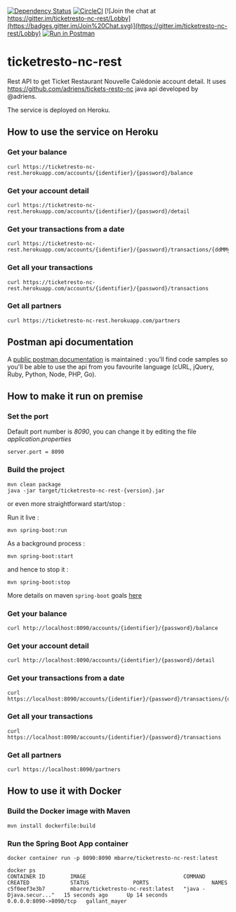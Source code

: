 [![Dependency Status](https://beta.gemnasium.com/badges/github.com/mbarre/ticketresto-nc-rest.svg)](https://beta.gemnasium.com/projects/github.com/mbarre/ticketresto-nc-rest) [![CircleCI](https://circleci.com/gh/mbarre/ticketresto-nc-rest/tree/master.svg?style=svg)](https://circleci.com/gh/mbarre/ticketresto-nc-rest/tree/master) [![Join the chat at https://gitter.im/ticketresto-nc-rest/Lobby](https://badges.gitter.im/Join%20Chat.svg)](https://gitter.im/ticketresto-nc-rest/Lobby)
[![Run in Postman](https://run.pstmn.io/button.svg)](https://app.getpostman.com/run-collection/7c95e64c1e730040ea4b)

# ticketresto-nc-rest

Rest API to get Ticket Restaurant Nouvelle Calédonie account detail. It uses https://github.com/adriens/tickets-resto-nc java api developed by @adriens.

The service is deployed on Heroku.

## How to use the service on Heroku

### Get your balance

```
curl https://ticketresto-nc-rest.herokuapp.com/accounts/{identifier}/{password}/balance
```

### Get your account detail

```
curl https://ticketresto-nc-rest.herokuapp.com/accounts/{identifier}/{password}/detail
```

### Get your transactions from a date

```
curl https://ticketresto-nc-rest.herokuapp.com/accounts/{identifier}/{password}/transactions/{ddMMyyyy}
```

### Get all your transactions

```
curl https://ticketresto-nc-rest.herokuapp.com/accounts/{identifier}/{password}/transactions
```

### Get all partners

```
curl https://ticketresto-nc-rest.herokuapp.com/partners
```

## Postman api documentation

A [public postman documentation](https://documenter.getpostman.com/view/3489712/ticket-resto/7LuYy9B) is maintained : you'll find code samples so you'll be able to use the api from you favourite language (cURL, jQuery, Ruby, Python, Node, PHP, Go).

## How to make it run on premise

### Set the port

Default port number is *8090*, you can change it by editing the file *application.properties*
```
server.port = 8090
```

### Build the project

```
mvn clean package
java -jar target/ticketresto-nc-rest-{version}.jar
```

or even more straightforward start/stop :

Run it live :

```
mvn spring-boot:run
```



As a background process :

```
mvn spring-boot:start
```

and hence to stop it :

```
mvn spring-boot:stop
```



More details on maven ```spring-boot``` goals [here](https://docs.spring.io/spring-boot/docs/current/maven-plugin/plugin-info.html)

### Get your balance

```
curl http://localhost:8090/accounts/{identifier}/{password}/balance
```

### Get your account detail

```
curl http://localhost:8090/accounts/{identifier}/{password}/detail
```

### Get your transactions from a date

```
curl https://localhost:8090/accounts/{identifier}/{password}/transactions/{ddMMyyyy}
```

### Get all your transactions

```
curl https://localhost:8090/accounts/{identifier}/{password}/transactions
```

### Get all partners

```
curl https://localhost:8090/partners
```

## How to use it with Docker

### Build the Docker image with Maven

```
mvn install dockerfile:build    
```

### Run the Spring Boot App container 

```
docker container run -p 8090:8090 mbarre/ticketresto-nc-rest:latest
```

```
docker ps
CONTAINER ID        IMAGE                               COMMAND                  CREATED             STATUS              PORTS                    NAMES
c5f0eef3e3b7        mbarre/ticketresto-nc-rest:latest   "java -Djava.secur..."   15 seconds ago      Up 14 seconds       0.0.0.0:8090->8090/tcp   gallant_mayer

```
